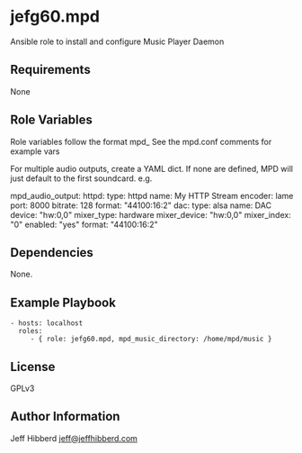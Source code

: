 jefg60.mpd
=========

Ansible role to install and configure Music Player Daemon

Requirements
------------

None

Role Variables
--------------

Role variables follow the format mpd_<setting in mpd.conf>
See the mpd.conf comments for example vars 

For multiple audio outputs, create a YAML dict. If none are defined, MPD will just default to the first soundcard.
e.g.
 
mpd_audio_output:
  httpd:
    type: httpd
    name: My HTTP Stream
    encoder: lame
    port: 8000
    bitrate: 128
    format: "44100:16:2"
  dac:
    type: alsa
    name: DAC
    device: "hw:0,0"
    mixer_type: hardware
    mixer_device: "hw:0,0"
    mixer_index: "0"
    enabled: "yes"
    format: "44100:16:2"

Dependencies
------------

None.

Example Playbook
----------------

    - hosts: localhost
      roles:
         - { role: jefg60.mpd, mpd_music_directory: /home/mpd/music }

License
-------

GPLv3

Author Information
------------------

Jeff Hibberd
jeff@jeffhibberd.com
